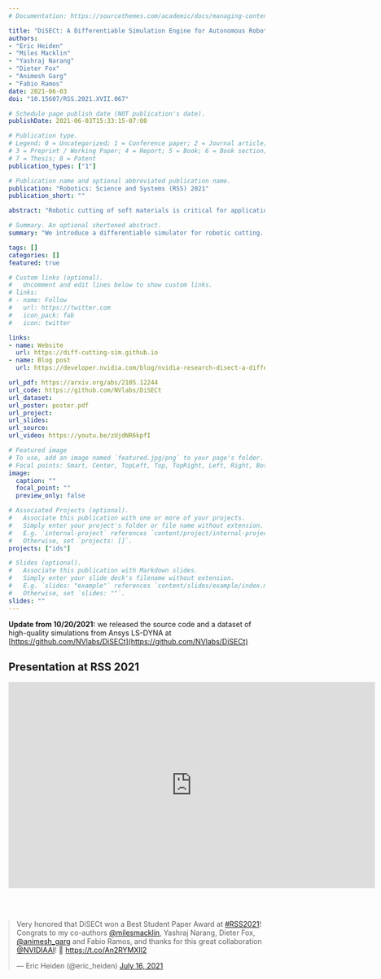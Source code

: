 ```yaml
---
# Documentation: https://sourcethemes.com/academic/docs/managing-content/

title: "DiSECt: A Differentiable Simulation Engine for Autonomous Robotic Cutting"
authors:
- "Eric Heiden"
- "Miles Macklin"
- "Yashraj Narang"
- "Dieter Fox"
- "Animesh Garg"
- "Fabio Ramos"
date: 2021-06-03
doi: "10.15607/RSS.2021.XVII.067"

# Schedule page publish date (NOT publication's date).
publishDate: 2021-06-03T15:33:15-07:00

# Publication type.
# Legend: 0 = Uncategorized; 1 = Conference paper; 2 = Journal article;
# 3 = Preprint / Working Paper; 4 = Report; 5 = Book; 6 = Book section;
# 7 = Thesis; 8 = Patent
publication_types: ["1"]

# Publication name and optional abbreviated publication name.
publication: "Robotics: Science and Systems (RSS) 2021"
publication_short: ""

abstract: "Robotic cutting of soft materials is critical for applications such as food processing, household automation, and surgical manipulation. As in other areas of robotics, simulators can facilitate controller verification, policy learning, and dataset generation. Moreover, <em>differentiable</em> simulators can enable gradient-based optimization, which is invaluable for calibrating simulation parameters and optimizing controllers. In this work, we present DiSECt - the first differentiable simulator for cutting soft materials. The simulator augments the finite element method (FEM) with a continuous contact model based on signed distance fields (SDF), as well as a continuous damage model that inserts springs on opposite sides of the cutting plane and allows them to weaken until zero stiffness to model crack formation. Through various experiments, we evaluate the performance of the simulator. We first show that the simulator can be calibrated to match resultant forces and deformation fields from a state-of-the-art commercial solver and real-world cutting datasets, with generality across cutting velocities and object instances. We then show that Bayesian inference can be performed efficiently by leveraging the differentiability of the simulator, estimating posteriors over hundreds of parameters in a fraction of the time of black-box methods. Finally, we illustrate that control parameters in the simulation can be optimized to minimize cutting forces via lateral slicing motions."

# Summary. An optional shortened abstract.
summary: "We introduce a differentiable simulator for robotic cutting. It achieves highly accurate predictions of the knife forces, optimizes cutting actions & more!<br/><span style='color:#f60'>Best Student Paper at RSS 2021</span>"

tags: []
categories: []
featured: true

# Custom links (optional).
#   Uncomment and edit lines below to show custom links.
# links:
# - name: Follow
#   url: https://twitter.com
#   icon_pack: fab
#   icon: twitter

links:
- name: Website
  url: https://diff-cutting-sim.github.io
- name: Blog post
  url: https://developer.nvidia.com/blog/nvidia-research-disect-a-differentiable-simulation-engine-for-autonomous-robotic-cutting/

url_pdf: https://arxiv.org/abs/2105.12244
url_code: https://github.com/NVlabs/DiSECt
url_dataset:
url_poster: poster.pdf
url_project:
url_slides:
url_source:
url_video: https://youtu.be/zUjdNR6kpfI

# Featured image
# To use, add an image named `featured.jpg/png` to your page's folder. 
# Focal points: Smart, Center, TopLeft, Top, TopRight, Left, Right, BottomLeft, Bottom, BottomRight.
image:
  caption: ""
  focal_point: ""
  preview_only: false

# Associated Projects (optional).
#   Associate this publication with one or more of your projects.
#   Simply enter your project's folder or file name without extension.
#   E.g. `internal-project` references `content/project/internal-project/index.md`.
#   Otherwise, set `projects: []`.
projects: ["ids"]

# Slides (optional).
#   Associate this publication with Markdown slides.
#   Simply enter your slide deck's filename without extension.
#   E.g. `slides: "example"` references `content/slides/example/index.md`.
#   Otherwise, set `slides: ""`.
slides: ""
---
```


<b>Update from 10/20/2021:</b> we released the source code and a dataset of high-quality simulations from Ansys LS-DYNA at [https://github.com/NVlabs/DiSECt](https://github.com/NVlabs/DiSECt)

## Presentation at RSS 2021

<iframe width="720" height="405" src="https://www.youtube.com/embed/zUjdNR6kpfI" title="YouTube video player" frameborder="0" allow="accelerometer; autoplay; clipboard-write; encrypted-media; gyroscope; picture-in-picture" allowfullscreen></iframe>

<br/><br/>

<blockquote class="twitter-tweet" style="margin: 0 auto"><p lang="en" dir="ltr">Very honored that DiSECt won a Best Student Paper Award at <a href="https://twitter.com/hashtag/RSS2021?src=hash&amp;ref_src=twsrc%5Etfw">#RSS2021</a>! Congrats to my co-authors <a href="https://twitter.com/milesmacklin?ref_src=twsrc%5Etfw">@milesmacklin</a>, Yashraj Narang, Dieter Fox, <a href="https://twitter.com/animesh_garg?ref_src=twsrc%5Etfw">@animesh_garg</a> and Fabio Ramos, and thanks for this great collaboration <a href="https://twitter.com/NVIDIAAI?ref_src=twsrc%5Etfw">@NVIDIAAI</a>! 🎉 <a href="https://t.co/An2RYMXIl2">https://t.co/An2RYMXIl2</a></p>&mdash; Eric Heiden (@eric_heiden) <a href="https://twitter.com/eric_heiden/status/1416054055923822594?ref_src=twsrc%5Etfw">July 16, 2021</a></blockquote> <script async src="https://platform.twitter.com/widgets.js" charset="utf-8"></script> 
